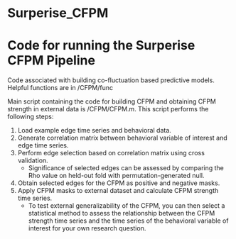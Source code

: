 # Surperise_CFPM

# Code for running the Surperise CFPM Pipeline

Code associated with building co-fluctuation based predictive models. Helpful functions are in /CFPM/func

Main script containing the code for building CFPM and obtaining CFPM strength in external data is /CFPM/CFPM.m. This script performs the following steps:

1. Load example edge time series and behavioral data.
2. Generate correlation matrix between behavioral variable of interest and edge time series.
3. Perform edge selection based on correlation matrix using cross validation.
   - Significance of selected edges can be assessed by comparing the Rho value on held-out fold with permutation-generated null.
4. Obtain selected edges for the CFPM as positive and negative masks.
5. Apply CFPM masks to external dataset and calculate CFPM strength time series.
   - To test external generalizability of the CFPM, you can then select a statistical method to assess the relationship between the CFPM strength time series and the time series of the behavioral variable of interest for your own research question.
